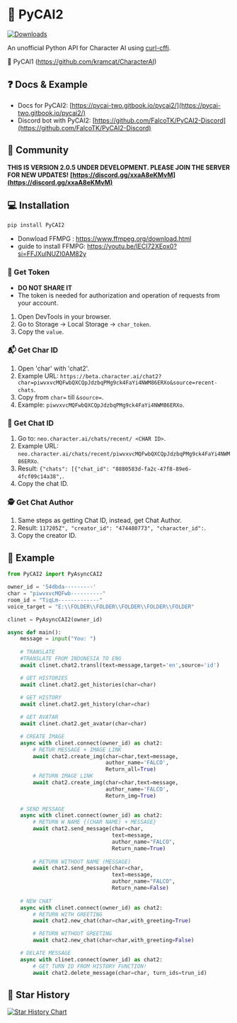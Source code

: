 # 💬 PyCAI2

[![Downloads](https://static.pepy.tech/badge/pycai2)](https://pepy.tech/project/pycai2)

An unofficial Python API for Character AI using [curl-cffi](https://github.com/yifeikong/curl_cffi).

 💬 PyCAI1
(https://github.com/kramcat/CharacterAI)

## ❓ Docs & Example

- Docs for PyCAI2: [https://pycai-two.gitbook.io/pycai2/](https://pycai-two.gitbook.io/pycai2/)
- Discord bot with PyCAI2: [https://github.com/FalcoTK/PyCAI2-Discord](https://github.com/FalcoTK/PyCAI2-Discord)

## 🏅 Community
**THIS IS VERSION 2.0.5 UNDER DEVELOPMENT. PLEASE JOIN THE SERVER FOR NEW UPDATES!
[https://discord.gg/xxaA8eKMvM](https://discord.gg/xxaA8eKMvM)**

## 💻 Installation
```bash
pip install PyCAI2
```
- Donwload FFMPG : https://www.ffmpeg.org/download.html
- guide to install FFMPG: https://youtu.be/IECI72XEox0?si=FFJXulNUZI0AM82y

### 🔑 Get Token 
- **DO NOT SHARE IT**
- The token is needed for authorization and operation of requests from your account.
1. Open DevTools in your browser.
2. Go to Storage -> Local Storage -> `char_token`.
3. Copy the `value`.

### 📬 Get Char ID
1. Open 'char' with 'chat2'.
2. Example URL: `https://beta.character.ai/chat2?char=piwvxvcMQFwbQXCQpJdzbqPMg9ck4FaYi4NWM86ERXo&source=recent-chats`.
3. Copy from `char=` till `&source=`.
4. Example: `piwvxvcMQFwbQXCQpJdzbqPMg9ck4FaYi4NWM86ERXo`.

### 👻 Get Chat ID
1. Go to: `neo.character.ai/chats/recent/ <CHAR ID>`.
2. Example URL: `neo.character.ai/chats/recent/piwvxvcMQFwbQXCQpJdzbqPMg9ck4FaYi4NWM86ERXo`.
3. Result: `{"chats": [{"chat_id": "8880583d-fa2c-47f8-89e6-4fcf09c14a38",`.
4. Copy the chat ID.

### 🕵️ Get Chat Author
1. Same steps as getting Chat ID, instead, get Chat Author.
2. Result: `117205Z", "creator_id": "474480773", "character_id":`.
3. Copy the creator ID.

## 📙 Example
```python
from PyCAI2 import PyAsyncCAI2

owner_id = '54dbda---------'
char = "piwvxvcMQFwb----------"
room_id = "TiqLm-------------"
voice_target = "E:\\FOLDER\\FOLDER\\FOLDER\\FOLDER\\FOLDER"

clinet = PyAsyncCAI2(owner_id)

async def main():
    message = input("You: ")
     
    # TRANSLATE 
    #TRANSLATE FROM INDONESIA TO ENG
    await clinet.chat2.transl(text=message,target='en',source='id') 

    # GET HISTORIES
    await clinet.chat2.get_histories(char=char)
    
    # GET HISTORY
    await clinet.chat2.get_history(char=char)

    # GET AVATAR
    await clinet.chat2.get_avatar(char=char)

    # CREATE IMAGE
    async with clinet.connect(owner_id) as chat2:
        # RETUR MESSAGE + IMAGE LINK 
        await chat2.create_img(char=char,text=message,
                               author_name='FALCO',
                               Return_all=True)
        # RETURN IMAGE LINK
        await chat2.create_img(char=char,text=message,
                               author_name='FALCO',
                               Return_img=True)
        
    # SEND MESSAGE
    async with clinet.connect(owner_id) as chat2:
        # RETURN W NAME {(CHAR NAME) + MESSAGE}
        await chat2.send_message(char=char,
                                 text=message,
                                 author_name="FALCO",
                                 Return_name=True)
        
        # RETURN WITHOUT NAME (MESSAGE)
        await chat2.send_message(char=char,
                                 text=message,
                                 author_name="FALCO",
                                 Return_name=False)
    
    # NEW CHAT
    async with clinet.connect(owner_id) as chat2:
        # RETURN WITH GREETING
        await chat2.new_chat(char=char,with_greeting=True)

        # RETURN WITHOUT GREETING 
        await chat2.new_chat(char=char,with_greeting=False)

    # DELATE MESSAGE 
    async with clinet.connect(owner_id) as chat2:
        # GET TURN ID FROM HISTORY FUNCTION!
        await chat2.delete_message(char=char, turn_ids=trun_id)
```

## 🌟 Star History

[![Star History Chart](https://api.star-history.com/svg?repos=FalcoTK/PyCAI2&type=Date)](https://star-history.com/#FalcoTK/PyCAI2&Date)
